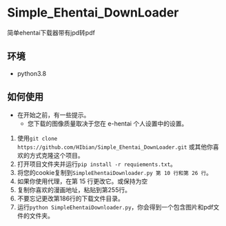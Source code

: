 # Simple_Ehentai_DownLoader
简单ehentai下载器带有jpd转pdf

## 环境

* python3.8

## 如何使用

* 在开始之前，有一些提示。
   * 您下载的图像质量取决于您在 e-hentai 个人设置中的设置。

1. 使用`git clone https://github.com/HIbian/Simple_Ehentai_DownLoader.git` 或其他你喜欢的方式克隆这个项目。
2. 打开项目文件夹并运行`pip install -r requiements.txt`。
3. 将您的cookie复制到`SimpleEhentaiDownloader.py 第 10 行和第 26 行`。
4. 如果你使用代理，在第 15 行更改它。或保持为空
5. 复制你喜欢的漫画地址，粘贴到第255行。
6. 不要忘记更改第186行的下载文件目录。
7. 运行`python SimpleEhentaiDownloader.py`，你会得到一个包含图片和pdf文件的文件夹。